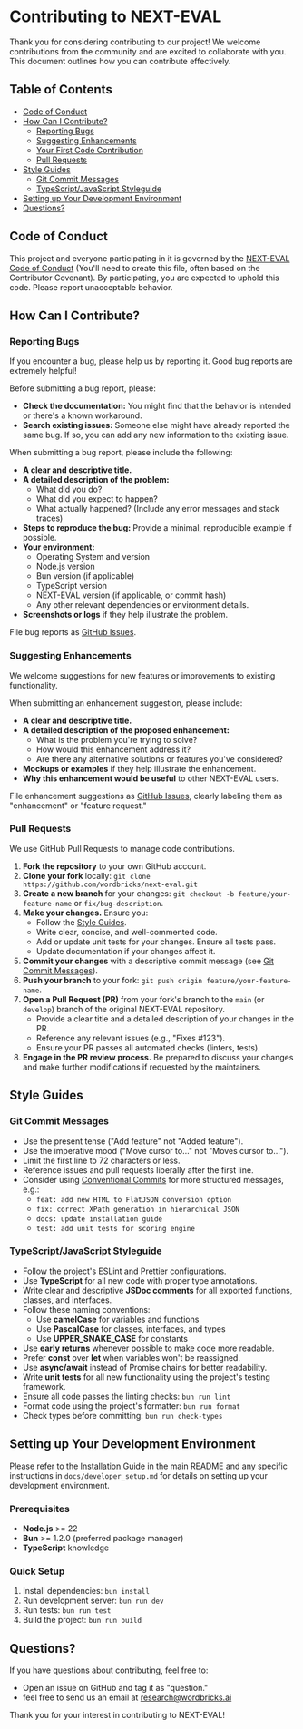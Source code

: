 # Contributing to NEXT-EVAL

Thank you for considering contributing to our project! We welcome contributions from the community and are excited to collaborate with you. This document outlines how you can contribute effectively.

## Table of Contents

* [Code of Conduct](#code-of-conduct)
* [How Can I Contribute?](#how-can-i-contribute)
    * [Reporting Bugs](#reporting-bugs)
    * [Suggesting Enhancements](#suggesting-enhancements)
    * [Your First Code Contribution](#your-first-code-contribution)
    * [Pull Requests](#pull-requests)
* [Style Guides](#style-guides)
    * [Git Commit Messages](#git-commit-messages)
    * [TypeScript/JavaScript Styleguide](#typescriptjavascript-styleguide)
* [Setting up Your Development Environment](#setting-up-your-development-environment)
* [Questions?](#questions)

## Code of Conduct

This project and everyone participating in it is governed by the [NEXT-EVAL Code of Conduct](CODE_OF_CONDUCT.md) (You'll need to create this file, often based on the Contributor Covenant). By participating, you are expected to uphold this code. Please report unacceptable behavior.

## How Can I Contribute?

### Reporting Bugs

If you encounter a bug, please help us by reporting it. Good bug reports are extremely helpful!

Before submitting a bug report, please:
* **Check the documentation:** You might find that the behavior is intended or there's a known workaround.
* **Search existing issues:** Someone else might have already reported the same bug. If so, you can add any new information to the existing issue.

When submitting a bug report, please include the following:
* **A clear and descriptive title.**
* **A detailed description of the problem:**
    * What did you do?
    * What did you expect to happen?
    * What actually happened? (Include any error messages and stack traces)
* **Steps to reproduce the bug:** Provide a minimal, reproducible example if possible.
* **Your environment:**
    * Operating System and version
    * Node.js version
    * Bun version (if applicable)
    * TypeScript version
    * NEXT-EVAL version (if applicable, or commit hash)
    * Any other relevant dependencies or environment details.
* **Screenshots or logs** if they help illustrate the problem.

File bug reports as [GitHub Issues](https://github.com/wordbricks/next-eval/issues).

### Suggesting Enhancements

We welcome suggestions for new features or improvements to existing functionality.

When submitting an enhancement suggestion, please include:
* **A clear and descriptive title.**
* **A detailed description of the proposed enhancement:**
    * What is the problem you're trying to solve?
    * How would this enhancement address it?
    * Are there any alternative solutions or features you've considered?
* **Mockups or examples** if they help illustrate the enhancement.
* **Why this enhancement would be useful** to other NEXT-EVAL users.

File enhancement suggestions as [GitHub Issues](https://github.com/wordbricks/next-eval/issues), clearly labeling them as "enhancement" or "feature request."

### Pull Requests

We use GitHub Pull Requests to manage code contributions.

1.  **Fork the repository** to your own GitHub account.
2.  **Clone your fork** locally: `git clone https://github.com/wordbricks/next-eval.git`
3.  **Create a new branch** for your changes: `git checkout -b feature/your-feature-name` or `fix/bug-description`.
4.  **Make your changes.** Ensure you:
    * Follow the [Style Guides](#style-guides).
    * Write clear, concise, and well-commented code.
    * Add or update unit tests for your changes. Ensure all tests pass.
    * Update documentation if your changes affect it.
5.  **Commit your changes** with a descriptive commit message (see [Git Commit Messages](#git-commit-messages)).
6.  **Push your branch** to your fork: `git push origin feature/your-feature-name`.
7.  **Open a Pull Request (PR)** from your fork's branch to the `main` (or `develop`) branch of the original NEXT-EVAL repository.
    * Provide a clear title and a detailed description of your changes in the PR.
    * Reference any relevant issues (e.g., "Fixes #123").
    * Ensure your PR passes all automated checks (linters, tests).
8.  **Engage in the PR review process.** Be prepared to discuss your changes and make further modifications if requested by the maintainers.

## Style Guides

### Git Commit Messages

* Use the present tense ("Add feature" not "Added feature").
* Use the imperative mood ("Move cursor to..." not "Moves cursor to...").
* Limit the first line to 72 characters or less.
* Reference issues and pull requests liberally after the first line.
* Consider using [Conventional Commits](https://www.conventionalcommits.org/) for more structured messages, e.g.:
    * `feat: add new HTML to FlatJSON conversion option`
    * `fix: correct XPath generation in hierarchical JSON`
    * `docs: update installation guide`
    * `test: add unit tests for scoring engine`

### TypeScript/JavaScript Styleguide

* Follow the project's ESLint and Prettier configurations.
* Use **TypeScript** for all new code with proper type annotations.
* Write clear and descriptive **JSDoc comments** for all exported functions, classes, and interfaces.
* Follow these naming conventions:
    * Use **camelCase** for variables and functions
    * Use **PascalCase** for classes, interfaces, and types
    * Use **UPPER_SNAKE_CASE** for constants
* Use **early returns** whenever possible to make code more readable.
* Prefer **const** over **let** when variables won't be reassigned.
* Use **async/await** instead of Promise chains for better readability.
* Write **unit tests** for all new functionality using the project's testing framework.
* Ensure all code passes the linting checks: `bun run lint`
* Format code using the project's formatter: `bun run format`
* Check types before committing: `bun run check-types`

## Setting up Your Development Environment

Please refer to the [Installation Guide](README.md#-getting-started) in the main README and any specific instructions in `docs/developer_setup.md` for details on setting up your development environment.

### Prerequisites

* **Node.js** >= 22
* **Bun** >= 1.2.0 (preferred package manager)
* **TypeScript** knowledge

### Quick Setup

1. Install dependencies: `bun install`
2. Run development server: `bun run dev`
3. Run tests: `bun run test`
4. Build the project: `bun run build`

## Questions?

If you have questions about contributing, feel free to:
* Open an issue on GitHub and tag it as "question."
* feel free to send us an email at research@wordbricks.ai

Thank you for your interest in contributing to NEXT-EVAL!
